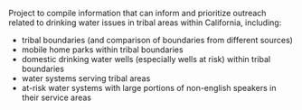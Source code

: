 Project to compile information that can inform and prioritize outreach related to drinking water issues in tribal areas within California, including:

- tribal boundaries (and comparison of boundaries from different sources)
- mobile home parks within tribal boundaries
- domestic drinking water wells (especially wells at risk) within tribal boundaries
- water systems serving tribal areas
- at-risk water systems with large portions of non-english speakers in their service areas